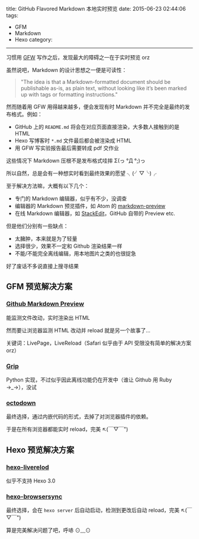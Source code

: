 title: GitHub Flavored Markdown 本地实时预览
date: 2015-06-23 02:44:06
tags:
  - GFM
  - Markdown
  - Hexo
category:
---

习惯用 [GFW](https://help.github.com/articles/github-flavored-markdown/) 写作之后，发现最大的障碍之一在于实时预览 orz

虽然说吧，Markdown 的设计思想之一便是可读性：

> "The idea is that a Markdown-formatted document should be publishable as-is, as plain text, without looking like it’s been marked up with tags or formatting instructions."

然而随着用 GFW 用得越来越多，便会发现有时 Markdown 并不完全是最终的发布格式。例如：

- GitHub 上的 `README.md` 将会在对应页面直接渲染，大多数人接触到的是 HTML
- Hexo 写博客时 `*.md` 文件最后都会被渲染成 HTML
- 用 GFW 写实验报告最后需要转成 pdf 交作业

这些情况下 Markdown 压根不是发布格式哇摔 Σ(っ °Д °;)っ

所以自然，总是会有一种想实时看到最终效果的愿望 ╮(╯▽╰)╭

<!-- more -->

至于解决方法嘛，大概有以下几个：

- 专门的 Markdown 编辑器，似乎有不少，没调查
- 编辑器的 Markdown 预览插件，如 Atom 的 [markdown-preview](https://atom.io/packages/markdown-preview)
- 在线 Markdown 编辑器，如 [StackEdit](https://stackedit.io)，GitHub 自带的 Preview etc.

但是他们分别有一些缺点：

- 太臃肿，本来就是为了轻量
- 选择很少，效果不一定和 Github 渲染结果一样
- 不能/不能完全离线编辑，用本地图片之类的也很捉急

好了废话不多说直接上搜寻结果

## GFM 预览解决方案

### [Github Markdown Preview](https://github.com/dmarcotte/github-markdown-preview)

能监测文件改动，实时渲染出 HTML

然而要让浏览器监测 HTML 改动并 reload 就是另一个故事了…

关键词：LivePage，LiveReload（Safari 似乎由于 API 受限没有简单的解决方案 orz）

### [Grip](https://github.com/joeyespo/grip)

Python 实现，不过似乎因此离线功能仍在开发中（谁让 Github 用 Ruby →_→），没试

### [octodown](https://github.com/ianks/octodown)

最终选择，通过内嵌代码的形式，去掉了对浏览器插件的依赖。

于是在所有浏览器都能实时 reload，完美 ↖(￣▽￣")


## Hexo 预览解决方案

### [hexo-liverelod](https://github.com/hexojs/hexo-livereload)

似乎不支持 Hexo 3.0

### [hexo-browsersync](https://github.com/hexojs/hexo-browsersync)

最终选择，会在 `hexo server` 后自动启动，检测到更改后自动 reload，完美 ↖(￣▽￣")

算是完美解决问题了吧，呼哧 ⊙﹏⊙
